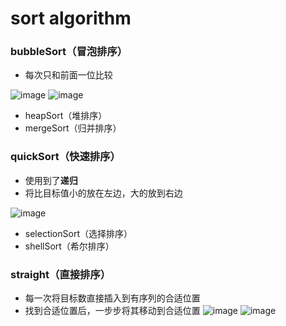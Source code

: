 # sort algorithm
### bubbleSort（冒泡排序）
- 每次只和前面一位比较

![image](http://p3379ff71.bkt.clouddn.com/9.12.02.png)
![image](http://p3379ff71.bkt.clouddn.com/9.18.39.png)
- heapSort（堆排序）
- mergeSort（归并排序）
### quickSort（快速排序）
- 使用到了**递归**
- 将比目标值小的放在左边，大的放到右边

![image](http://p3379ff71.bkt.clouddn.com/9.50.37.png)
- selectionSort（选择排序）
- shellSort（希尔排序）
### straight（直接排序）
- 每一次将目标数直接插入到有序列的合适位置
- 找到合适位置后，一步步将其移动到合适位置
![image](http://p3379ff71.bkt.clouddn.com/9.46.23.png)
![image](http://p3379ff71.bkt.clouddn.com/9.34.53.png)

